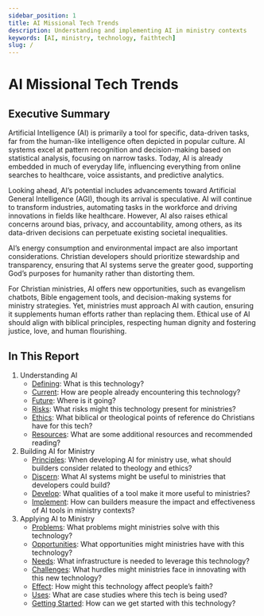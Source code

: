```yaml
---
sidebar_position: 1
title: AI Missional Tech Trends
description: Understanding and implementing AI in ministry contexts
keywords: [AI, ministry, technology, faithtech]
slug: /
---
```


# AI Missional Tech Trends

## Executive Summary

Artificial Intelligence (AI) is primarily a tool for specific, data-driven tasks, far from the human-like intelligence often depicted in popular culture. AI systems excel at pattern recognition and decision-making based on statistical analysis, focusing on narrow tasks. Today, AI is already embedded in much of everyday life, influencing everything from online searches to healthcare, voice assistants, and predictive analytics. 

Looking ahead, AI’s potential includes advancements toward Artificial General Intelligence (AGI), though its arrival is speculative. AI will continue to transform industries, automating tasks in the workforce and driving innovations in fields like healthcare. However, AI also raises ethical concerns around bias, privacy, and accountability, among others, as its data-driven decisions can perpetuate existing societal inequalities.

AI’s energy consumption and environmental impact are also important considerations. Christian developers should prioritize stewardship and transparency, ensuring that AI systems serve the greater good, supporting God’s purposes for humanity rather than distorting them.

For Christian ministries, AI offers new opportunities, such as evangelism chatbots, Bible engagement tools, and decision-making systems for ministry strategies. Yet, ministries must approach AI with caution, ensuring it supplements human efforts rather than replacing them. Ethical use of AI should align with biblical principles, respecting human dignity and fostering justice, love, and human flourishing.

## In This Report

1. Understanding AI
   - [Defining](understanding/defining): What is this technology?
   - [Current](understanding/current): How are people already encountering this technology?
   - [Future](understanding/future): Where is it going? 
   - [Risks](understanding/risks): What risks might this technology present for ministries?
   - [Ethics](understanding/ethics): What biblical or theological points of reference do Christians have for this tech?
   - [Resources](understanding/resources): What are some additional resources and recommended reading? 
1. Building AI for Ministry
   - [Principles](building/principles): When developing AI for ministry use, what should builders consider related to theology and ethics?
   - [Discern](building/discern): What AI systems might be useful to ministries that developers could build?
   - [Develop](building/develop): What qualities of a tool make it more useful to ministries?
   - [Implement](building/implement): How can builders measure the impact and effectiveness of AI tools in ministry contexts?
1. Applying AI to Ministry
   - [Problems](applying/problems): What problems might ministries solve with this technology?
   - [Opportunities](applying/opportunities): What opportunities might ministries have with this technology?
   - [Needs](applying/needs): What infrastructure is needed to leverage this technology? 
   - [Challenges](applying/challenges): What hurdles might ministries face in innovating with this new technology?
   - [Effect](applying/effect): How might this technology affect people’s faith?
   - [Uses](applying/uses): What are case studies where this tech is being used?
   - [Getting Started](applying/getting-started): How can we get started with this technology?
